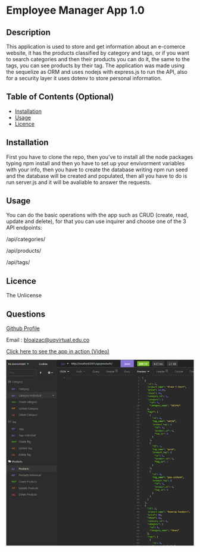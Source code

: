 
# Employee Manager App 1.0

## Description
This application is used to store and get information about an e-comerce website, it has the products classified by category and tags, or if you want to search categories and then their products you can do it, the same to the tags, you can see products by their tag. The application was made using the sequelize as ORM and uses nodejs with express.js to run the API, also for a security layer it uses dotenv to store personal information.



## Table of Contents (Optional)

- [Installation](#installation)
- [Usage](#usage)
- [Licence](#licence)


## Installation
First you have to clone the repo, then you've to install all the node packages typing npm install and then yo have to set up your envivorment variables with your info, then you have to create the database writing npm run seed and the database will be created and populated, then all you have to do is run server.js and it will be avaliable to answer the requests.

## Usage
You can do the basic operations with the app such as CRUD (create, read, update and delete), for that you can use inquirer and choose one of the 3 API endpoints:

/api/categories/

/api/products/

/api/tags/


## Licence
The Unlicense

## Questions
[Github Profile](https://github.com/braulioloaizac)

Email : bloaizac@uqvirtual.edu.co

[Click here to see the app in action (Video)](https://drive.google.com/file/d/1lp1CHx65HoS3D-prDZu7KvayF7_pov7V/view)



![alt text](./screenshot.png/ "snapshot")